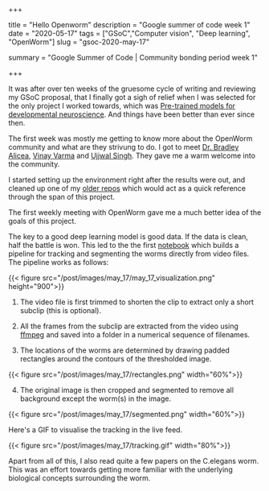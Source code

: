 +++


title = "Hello Openworm"
description = "Google summer of code week 1"
date = "2020-05-17"
tags = ["GSoC","Computer vision", "Deep learning", "OpenWorm"]
slug = "gsoc-2020-may-17"

summary = "Google Summer of Code | Community bonding period week 1"


+++


It was after over ten weeks of the gruesome cycle of writing and reviewing my GSoC proposal, that I finally got a sigh of relief when I was selected for the only project I worked towards, which was [Pre-trained models for developmental neuroscience](https://summerofcode.withgoogle.com/projects/#6078813261266944). And things have been better than ever since then.

The first week was mostly me getting to know more about the OpenWorm community and what are they strivung to do. I got to meet [Dr. Bradley Alicea](https://github.com/balicea), [Vinay Varma](https://github.com/nvinayvarma189) and [Ujjwal Singh](https://github.com/ujjwalll). They gave me a warm welcome into the community.

I started setting up the environment right after the results were out, and cleaned up one of my [older repos](https://github.com/Mayukhdeb/adventures-with-augmentation) which would act as a quick reference through the span of this project.

The first weekly meeting with OpenWorm gave me a much better idea of the goals of this project.

 The key to a good deep learning model is good data. If the data is clean, half the battle is won. This led to the the first [notebook](https://nbviewer.jupyter.org/github/devoworm/GSoC-2020/blob/master/Pre-trained%20Models%20%28DevLearning%29/notebooks/worm_tracking_pipeline.ipynb) which builds a pipeline for tracking and segmenting the worms directly from video files. The pipeline works as follows:

  {{< figure src="/post/images/may_17/may_17_visualization.png" height="900">}}


1. The video file is first trimmed to shorten the clip to extract only a short subclip (this is optional).

2. All the frames from the subclip are extracted from the video using [ffmpeg](https://zulko.github.io/moviepy/ref/ffmpeg.html) and saved into a folder in a numerical sequence of filenames.

3. The locations of the worms are determined by drawing padded rectangles around the contours of the thresholded image.


 {{< figure src="/post/images/may_17/rectangles.png" width="60%">}}


4. The original image is then cropped and segmented to remove all background except the worm(s) in the image. 


 {{< figure src="/post/images/may_17/segmented.png" width="60%">}}


Here's a GIF to visualise the tracking in the live feed. 


 {{< figure src="/post/images/may_17/tracking.gif" width="80%">}}


Apart from all of this, I also read quite a few papers on the C.elegans worm. This was an effort towards getting more familiar with the underlying biological concepts surrounding the worm.